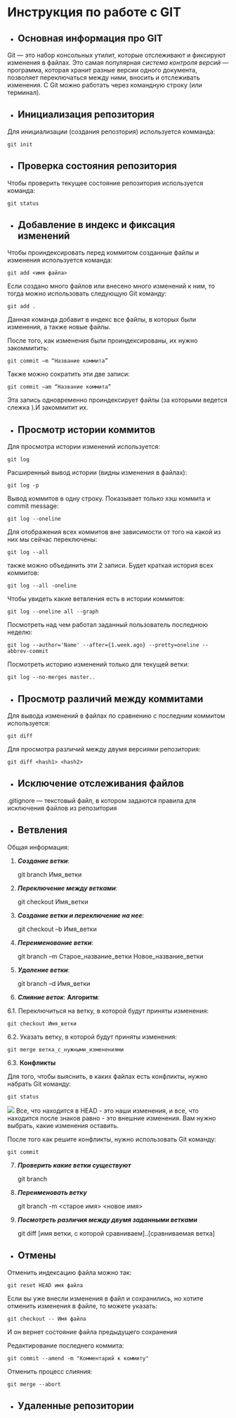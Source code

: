 # **Инструкция по работе с GIT**
* ## Основная информация про GIT
Git — это набор консольных утилит, которые отслеживают и фиксируют изменения в файлах.
Это самая популярная *система контроля версий* — программа, которая хранит разные версии одного документа, позволяет переключаться между ними, вносить и отслеживать изменения. 
С Git можно работать через командную строку (или терминал).
* ## Инициализация репозитория
Для инициализации (создания репозтория) используется комманда:

    git init
* ## Проверка состояния репозитория
Чтобы проверить текущее состояние репозитория используется команда:

    git status
* ## Добавление в индекс и фиксация изменений

Чтобы проиндексировать перед коммитом созданные файлы и изменения используется команда:

    git add <имя файла>

Если создано много файлов или внесено много изменений к ним, то тогда можно использовать следующую Git команду:

    git add .

Данная команда добавит в индекс все файлы, в которых были изменения, а также новые файлы.

После того, как изменения были проиндексированы, их нужно закоммитить:

    git commit –m “Название коммита”

Также можно сократить эти две записи:

    git commit –am “Название коммита”

Эта запись одновременно проиндексирует файлы (за которыми ведется слежка ).И закоммитит их.

* ## Просмотр истории коммитов

Для просмотра истории изменений используется:

    git log

Расширенный вывод истории (видны изменения в файлах):

    git log -p

Вывод коммитов в одну строку. Показывает только хэш коммита и commit message:

    git log --oneline

Для отображения всех коммитов вне зависимости от того на какой из них мы сейчас переключены:

    git log --all

также можно объединить эти 2 записи. Будет краткая история всех коммитов:

    git log --all -oneline

Чтобы увидеть какие ветвления есть в истории коммитов:

    git log --oneline all --graph 

Посмотреть над чем работал заданный пользователь последнюю неделю:

    git log --author='Name' --after={1.week.ago} --pretty=oneline --abbrev-commit

Посмотреть историю изменений только для текущей ветки:

    git log --no-merges master..

* ## Просмотр различий между коммитами

Для вывода изменений в файлах по сравнению с последним коммитом используется:

    git diff

Для просмотра различий между двумя версиями репозитория:

    git diff <hash1> <hash2>

* ## Исключение отслеживания файлов

.gitignore — текстовый файл, в котором задаются правила для исключения файлов из репозитория

* ## Ветвления
Общая информация:
1. _**Создание ветки**_:

    git branch Имя_ветки

2. _**Переключение между ветками**_:

    git checkout Имя_ветки

3. _**Создание ветки и переключение на нее**_:

    git checkout –b Имя_ветки

4. _**Переименование ветки**_:

    git branch –m Старое_название_ветки Новое_название_ветки

5. _**Удаление ветки**_:

    git branch –d Имя_ветки

6. _**Слияние веток**_:
**Алгоритм**:

6.1. Переключиться на ветку, в которой будут приняты изменения:

    git checkout Имя_ветки

6.2. Указать ветку, в которой будут приняты изменения:

    git merge ветка_с_нужными_изменениями

6.3. **Конфликты**

Для того, чтобы выяснить, в каких файлах есть конфликты, нужно набрать Git команду:

    git status
![](merge.png)
Все, что находится в HEAD - это наши изменения, и все, что находится после знаков равно - это внешние изменения. Вам нужно выбрать, какие изменения оставить.

После того как решите конфликты, нужно использовать Git команду:

    git commit

7. _**Проверить какие ветки существуют**_

    git branch

8. _**Переименовать ветку**_

    git branch -m <старое имя> <новое имя>

9. _**Посмотреть различия между двумя заданными ветками**_

    git diff [имя ветки, с которой сравниваем]..[сравниваемая ветка]

* ## Отмены

Отменить индексацию файла можно так:

    git reset HEAD имя файла

Если вы уже внесли изменения в файл и сохранились, но хотите отменить изменения в файле, то можете указать:

    git checkout -- Имя файла

И он вернет состояние файла предыдущего сохранения

Редактирование последнего коммита:

    git commit --amend -m "Комментарий к коммиту"

Отменить процесс слияния:

    git merge --abort

* ## **Удаленные репозитории**
